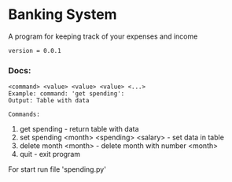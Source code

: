 # Banking System

A program for keeping track of your expenses and income

```version = 0.0.1```


### Docs:
```<command> <value> <value> <value> <...>```<br>
```Example: command: 'get spending':```<br>
```Output: Table with data```

```Commands:``` <br>
1. get spending - return table with data
2. set spending \<month> \<spending> \<salary> - set data in table
3. delete month \<month> - delete month with number \<month>
4. quit - exit program

For start run file 'spending.py'

